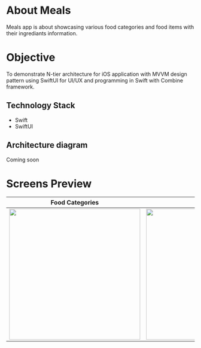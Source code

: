 # About Meals
Meals app is about showcasing various food categories and food items with their ingrediants information.

# Objective
To demonstrate N-tier architecture for iOS application with MVVM design pattern using SwiftUI for UI/UX and programming in Swift with Combine framework.

## Technology Stack
- Swift
- SwiftUI

## Architecture diagram
Coming soon

# Screens Preview

| Food Categories | Food Items |
| ---- | ---- |
| [<img src="https://github.com/DipenPanchasara/Meals/assets/1386724/0a938fb0-ef44-49ce-babf-5c1de4ad3b96" width="350"/>](https://github.com/DipenPanchasara/Meals/assets/1386724/0a938fb0-ef44-49ce-babf-5c1de4ad3b96) | [<img src="https://github.com/DipenPanchasara/Meals/assets/1386724/6fc36a7e-07f1-4043-9709-463af7916e10" width="350"/>](https://github.com/DipenPanchasara/Meals/assets/1386724/6fc36a7e-07f1-4043-9709-463af7916e10) |
